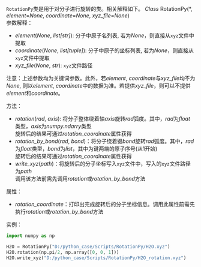 `RotationPy`类是用于对分子进行旋转的类。相关解释如下。
*Class* RotationPy(*, *element*=*None*, *coordinate*=*None*, *xyz_file*=*None*) <br>
参数解释：<br>
* *element*(*None*, *list[str]*): 分子中原子名列表, 若为*None*，则直接从`xyz`文件中提取 
* *coordinate*(*None*, *list[tuple]*): 分子中原子的坐标列表, 若为*None*，则直接从`xyz`文件中提取
* *xyz_file*(*None*, *str*): `xyz`文件路径
  
注意：上述参数均为关键词参数。此外，若*element*, *coordinate*与*xyz_file*均不为*None*, 则以*element*, *coordinate*中的数据为准。若提供*xyz_file*，则可以不提供*element*和*coordinate*。

方法：<br>
* *rotation*(*rad*, *axis*): 将分子整体绕着轴*axis*旋转*rad*弧度。其中，*rad*为*float*类型，*axis*为*numpy.ndarry*类型 <br>
  旋转后的结果可通过*rotation_coordinate*属性获得
* *rotation_by_bond*(*rad*, *bond*)：将分子绕着键*bond*旋转*rad*弧度。其中，*rad*为*float*类型，*bond*为*list*，其中为键两端的原子序号(从1开始) <br>
  旋转后的结果可通过*rotation_coordinate*属性获得
* *write_xyz*(*path*)：将旋转后的分子坐标写入`xyz`文件中，写入的`xyz`文件路径为*path* <br>
  调用该方法前需先调用*rotation*或*rotation_by_bond*方法

属性：<br>
* *rotation_coordinate*：打印出完成旋转后的分子坐标信息。调用此属性前需先执行*rotation*或*rotation_by_bond*方法

实例：
```python
import numpy as np

H2O = RotationPy("D:/python_case/Scripts/RotationPy/H2O.xyz")
H2O.rotation(np.pi/2, np.array([0, 0, 1]))
H2O.write_xyz("D:/python_case/Scripts/RotationPy/H2O_rotation.xyz")
```

  